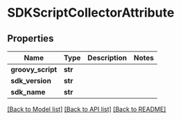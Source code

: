 # SDKScriptCollectorAttribute

## Properties
Name | Type | Description | Notes
------------ | ------------- | ------------- | -------------
**groovy_script** | **str** |  | 
**sdk_version** | **str** |  | 
**sdk_name** | **str** |  | 

[[Back to Model list]](../README.md#documentation-for-models) [[Back to API list]](../README.md#documentation-for-api-endpoints) [[Back to README]](../README.md)

